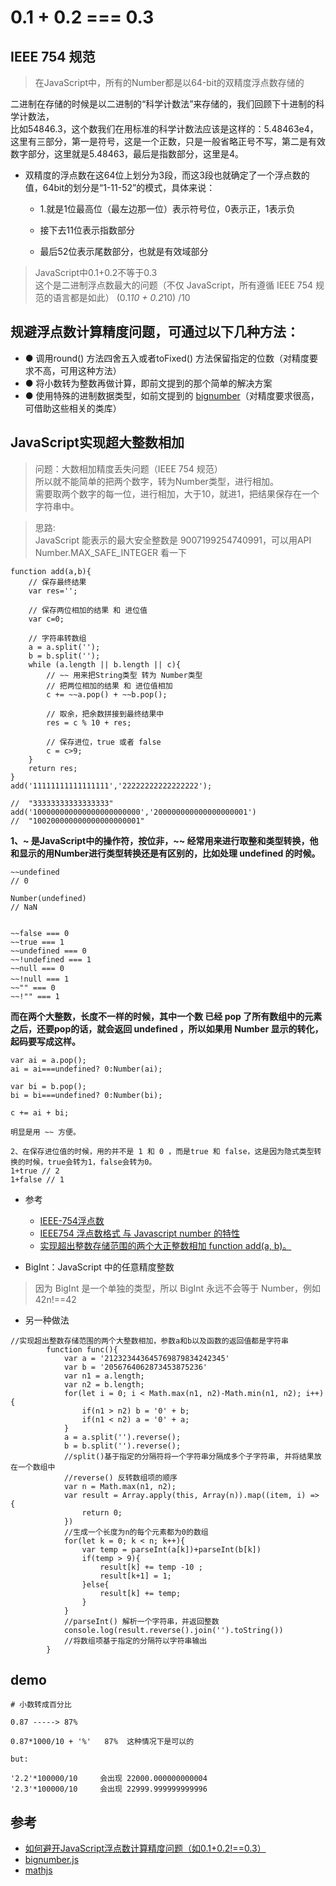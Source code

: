 # 0.1 + 0.2 === 0.3 

## IEEE 754 规范

>在JavaScript中，所有的Number都是以64-bit的双精度浮点数存储的

二进制在存储的时候是以二进制的“科学计数法”来存储的，我们回顾下十进制的科学计数法，  
比如54846.3，这个数我们在用标准的科学计数法应该是这样的：5.48463e4，  
这里有三部分，第一是符号，这是一个正数，只是一般省略正号不写，第二是有效数字部分，这里就是5.48463，最后是指数部分，这里是4。

- 双精度的浮点数在这64位上划分为3段，而这3段也就确定了一个浮点数的值，64bit的划分是“1-11-52”的模式，具体来说：

  - 1.就是1位最高位（最左边那一位）表示符号位，0表示正，1表示负

  - 接下去11位表示指数部分

  - 最后52位表示尾数部分，也就是有效域部分

>JavaScript中0.1+0.2不等于0.3  
这个是二进制浮点数最大的问题（不仅 JavaScript，所有遵循 IEEE 754 规范的语言都是如此）
(0.1*10 + 0.2*10) /10 

## 规避浮点数计算精度问题，可通过以下几种方法：

- ● 调用round() 方法四舍五入或者toFixed() 方法保留指定的位数（对精度要求不高，可用这种方法）
- ● 将小数转为整数再做计算，即前文提到的那个简单的解决方案
- ● 使用特殊的进制数据类型，如前文提到的 [bignumber](https://github.com/MikeMcl/bignumber.js)（对精度要求很高，可借助这些相关的类库）


## JavaScript实现超大整数相加

>问题：大数相加精度丢失问题（IEEE 754 规范）  
所以就不能简单的把两个数字，转为Number类型，进行相加。  
需要取两个数字的每一位，进行相加，大于10，就进1，把结果保存在一个字符串中。

>思路:  
JavaScript 能表示的最大安全整数是 9007199254740991，可以用API Number.MAX_SAFE_INTEGER 看一下 

```
function add(a,b){
    // 保存最终结果
    var res='';

    // 保存两位相加的结果 和 进位值
    var c=0;

    // 字符串转数组
    a = a.split('');
    b = b.split('');
    while (a.length || b.length || c){
        // ~~ 用来把String类型 转为 Number类型
        // 把两位相加的结果 和 进位值相加
        c += ~~a.pop() + ~~b.pop();

        // 取余，把余数拼接到最终结果中
        res = c % 10 + res;

        // 保存进位，true 或者 false
        c = c>9;
    }
    return res;
}
add('11111111111111111','22222222222222222');

//  "33333333333333333"
add('100000000000000000000000','200000000000000000001')
//  "100200000000000000000001"
```
**1、~ 是JavaScript中的操作符，按位非，~~ 经常用来进行取整和类型转换，他和显示的用Number进行类型转换还是有区别的，比如处理 undefined 的时候。**
```
~~undefined
// 0

Number(undefined)
// NaN


~~false === 0  
~~true === 1
~~undefined === 0
~~!undefined === 1
~~null === 0
~~!null === 1　　
~~"" === 0
~~!"" === 1
```



**而在两个大整数，长度不一样的时候，其中一个数 已经 pop 了所有数组中的元素之后，还要pop的话，就会返回 undefined ，所以如果用 Number 显示的转化，起码要写成这样。**
```
var ai = a.pop();
ai = ai===undefined? 0:Number(ai);

var bi = b.pop();
bi = bi===undefined? 0:Number(bi);

c += ai + bi;

明显是用 ~~ 方便。

2、在保存进位值的时候，用的并不是 1 和 0 ，而是true 和 false，这是因为隐式类型转换的时候，true会转为1，false会转为0。
1+true // 2
1+false // 1
```


- 参考
  - [IEEE-754浮点数](https://segmentfault.com/a/1190000009084877)
  - [IEEE754 浮点数格式 与 Javascript number 的特性](https://segmentfault.com/a/1190000008268668) 
  - [实现超出整数存储范围的两个大正整数相加 function add(a, b)。](https://www.jianshu.com/p/5967985c1e83)


- BigInt：JavaScript 中的任意精度整数
 >因为 BigInt 是一个单独的类型，所以 BigInt 永远不会等于 Number，例如 42n!==42

- 另一种做法

```
//实现超出整数存储范围的两个大整数相加，参数a和b以及函数的返回值都是字符串
        function func(){
            var a = '212323443645769879834242345'
            var b = '2056764062873453875236'
            var n1 = a.length;
            var n2 = b.length;
            for(let i = 0; i < Math.max(n1, n2)-Math.min(n1, n2); i++){
                if(n1 > n2) b = '0' + b;
                if(n1 < n2) a = '0' + a;
            }
            a = a.split('').reverse();
            b = b.split('').reverse();
            //split()基于指定的分隔符将一个字符串分隔成多个子字符串, 并将结果放在一个数组中
            //reverse() 反转数组项的顺序
            var n = Math.max(n1, n2);
            var result = Array.apply(this, Array(n)).map((item, i) => {
                return 0;
            })
            //生成一个长度为n的每个元素都为0的数组
            for(let k = 0; k < n; k++){
                var temp = parseInt(a[k])+parseInt(b[k])
                if(temp > 9){
                    result[k] += temp -10 ;
                    result[k+1] = 1;
                }else{
                    result[k] += temp;
                }
            }
            //parseInt() 解析一个字符串，并返回整数
            console.log(result.reverse().join('').toString())
            //将数组项基于指定的分隔符以字符串输出
        }

```

## demo

```
# 小数转成百分比

0.87 -----> 87%

0.87*1000/10 + '%'   87%  这种情况下是可以的

but:

'2.2'*100000/10     会出现 22000.000000000004
'2.3'*100000/10     会出现 22999.999999999996
```



## 参考
- [如何避开JavaScript浮点数计算精度问题（如0.1+0.2!==0.3）](https://blog.csdn.net/u013347241/article/details/79210840)
- [bignumber.js](https://github.com/MikeMcl/bignumber.js)
- [mathjs](https://github.com/josdejong/mathjs)
